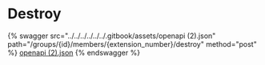 # Destroy

{% swagger src="../../../../../../.gitbook/assets/openapi (2).json" path="/groups/{id}/members/{extension_number}/destroy" method="post" %}
[openapi (2).json](<../../../../../../.gitbook/assets/openapi (2).json>)
{% endswagger %}
